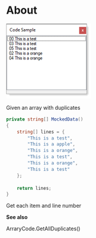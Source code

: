 ﻿# About

![img](assets/figure1.png)

Given an array with duplicates

```csharp
private string[] MockedData()
{
    string[] lines = {
        "This is a test",
        "This is a apple",
        "This is a orange",
        "This is a test",
        "This is a orange",
        "This is a test"
    };

    return lines;
}
```

Get each item and line number

**See also** 

ArraryCode.GetAllDuplicates()